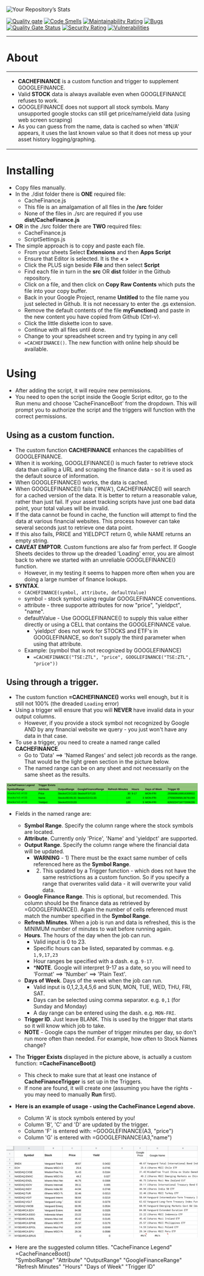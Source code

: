 ![Your Repository’s Stats](https://github-readme-stats.vercel.app/api?username=demmings&show_icons=true)

[![Quality gate](https://sonarcloud.io/api/project_badges/quality_gate?project=demmings_cachefinance)](https://sonarcloud.io/summary/new_code?id=demmings_cachefinance)
[![Code Smells](https://sonarcloud.io/api/project_badges/measure?project=demmings_cachefinance&metric=code_smells)](https://sonarcloud.io/summary/new_code?id=demmings_cachefinance)
[![Maintainability Rating](https://sonarcloud.io/api/project_badges/measure?project=demmings_cachefinance&metric=sqale_rating)](https://sonarcloud.io/summary/new_code?id=demmings_cachefinance)
[![Bugs](https://sonarcloud.io/api/project_badges/measure?project=demmings_cachefinance&metric=bugs)](https://sonarcloud.io/summary/new_code?id=demmings_cachefinance)
[![Quality Gate Status](https://sonarcloud.io/api/project_badges/measure?project=demmings_cachefinance&metric=alert_status)](https://sonarcloud.io/summary/new_code?id=demmings_cachefinance)
[![Security Rating](https://sonarcloud.io/api/project_badges/measure?project=demmings_cachefinance&metric=security_rating)](https://sonarcloud.io/summary/new_code?id=demmings_cachefinance)
[![Vulnerabilities](https://sonarcloud.io/api/project_badges/measure?project=demmings_cachefinance&metric=vulnerabilities)](https://sonarcloud.io/summary/new_code?id=demmings_cachefinance)


---

# About

<table>
<tr>
<td>

* **CACHEFINANCE** is a custom function and trigger to supplement GOOGLEFINANCE.
* Valid **STOCK** data is always available even when GOOGLEFINANCE refuses to work.
* GOOGLEFINANCE does not support all stock symbols.  Many unsupported google stocks can still get price/name/yield data (using web screen scraping)
* As you can guess from the name, data is cached so when '#N/A' appears, it uses the last known value so that it does not mess up your asset history logging/graphing.
    
</td>
</tr>
</table>

# Installing

* Copy files manually.
* In the ./dist folder there is **ONE** required file:
    * CacheFinance.js  
    * This file is an amalgamation of all files in the **/src** folder
    * None of the files in ./src are required if you use **dist/CacheFinance.js**
* **OR** in the ./src folder there are **TWO** required files:
    * CacheFinance.js
    * ScriptSettings.js
* The simple approach is to copy and paste each file.
    * From your sheets Select **Extensions** and then **Apps Script**
    * Ensure that Editor is selected.  It is the **< >**
    * Click the PLUS sign beside **File** and then select **Script**
    * Find each file in turn in the **src** OR **dist** folder in the Github repository.
    * Click on a file, and then click on **Copy Raw Contents** which puts the file into your copy buffer.
    * Back in your Google Project, rename **Untitled** to the file name you just selected in Github.  It is not necessary to enter the .gs extension.
    * Remove the default contents of the file **myFunction()** and paste in the new content you have copied from Github (Ctrl-v).
    * Click the little diskette icon to save.
    * Continue with all files until done.
    * Change to your spreadsheet screen and try typing in any cell
    * ```=CACHEFINANCE()```.  The new function with online help should be available.


# Using
* After adding the script, it will require new permissions.
* You need to open the script inside the Google Script editor, go to the Run menu and choose 'CacheFinanceBoot' from the dropdown. This will prompt you to authorize the script and the triggers will function with the correct permissions.

## Using as a custom function.
* The custom function **CACHEFINANCE** enhances the capabilities of GOOGLEFINANCE.
* When it is working, GOOGLEFINANCE() is much faster to retrieve stock data than calling a URL and scraping the finance data - so it is used as the default source of information.
* When GOOGLEFINANCE() works, the data is cached.
* When GOOGLEFINANCE() fails ('#N/A'), CACHEFINANCE() will search for a cached version of the data.  It is better to return a reasonable value, rather than just fail.  If your asset tracking scripts have just one bad data point, your total values will be invalid.
* If the data cannot be found in cache, the function will attempt to find the data at various financial websites.  This process however can take several seconds just to retrieve one data point.
* If this also fails, PRICE and YIELDPCT return 0, while NAME returns an empty string.
* **CAVEAT EMPTOR**.  Custom functions are also far from perfect.  If Google Sheets decides to throw up the dreaded 'Loading' error, you are almost back to where we started with an unreliable GOOGLEFINANCE() function.
     * However, in my testing it seems to happen more often when you are doing a large number of finance lookups. 
* **SYNTAX**.
    *  ```CACHEFINANCE(symbol, attribute, defaultValue)```
    *  symbol - stock symbol using regular GOOGLEFINANCE conventions.
    *  attribute - three supporte attributes for now "price", "yieldpct", "name".
    *  defaultValue - Use GOOGLEFINANCE() to supply this value either directly or using a CELL that contains the GOOGLEFINANCE value.
        *  'yieldpct' does not work for STOCKS and ETF's in GOOGLEFINANCE, so don't supply the third parameter when using that attribute.
    *  Example: (symbol that is not recognized by GOOGLEFINANCE)
        *  ```=CACHEFINANCE("TSE:ZTL", "price", GOOGLEFINANCE("TSE:ZTL", "price"))```


## Using through a trigger.
* The custom function **=CACHEFINANCE()** works well enough, but it is still not 100% (the dreaded `Loading` error)
* Using a trigger will ensure that you will **NEVER** have invalid data in your output columns.
  * However, if you provide a stock symbol not recognized by Google AND by any financial website we query - you just won't have any data in that case.
* To use a trigger, you need to create a named range called **CACHEFINANCE**.
  * Go to 'Data' ==> 'Named Ranges' and select job records as the range.  That would be the light green section in the picture below.
  * The named range can be on any sheet and not necessarily on the same sheet as the results.

![Trigger Setup](img/CACHEFINANCE_LEGEND.png)

* Fields in the named range are:
  * **Symbol Range**.  Specify the column range where the stock symbols are located.
  * **Attribute**.  Currently only 'Price', 'Name' and 'yieldpct' are supported.
  * **Output Range**.  Specify the column range where the financial data will be updated.
    * **WARNING** - 1)  There must be the exact same number of cells referenced here as the **Symbol Range**.
    * 2)  This updated by a Trigger function - which does not have the same restrictions as a custom function.  So if you specify a range that overwrites valid data - it will overwrite your valid data.
  * **Google Finance Range**.  This is optional, but recomended.  This column should be the finance data as retrieved by =GOOGLEFINANCE().  Again the number of cells referenced must match the number specified in the **Symbol Range**.
  * **Refresh Minutes**.  When a job is run and data is refreshed, this is the MINIMUM number of minutes to wait before running again.  
  * **Hours**.  The hours of the day when the job can run.  
    * Valid input is 0 to 23.
    * Specific hours can be listed, separated by commas.  e.g.  ```1,9,17,23```
    * Hour ranges be specified with a dash.  e.g.  ```9-17```.
    * ***NOTE**.  Google will interpret 9-17 as a date, so you will need to 'Format' ==> 'Number' ==> 'Plain Text'.
  * **Days of Week**.  Days of the week when the job can run.
    * Valid input is 0,1,2,3,4,5,6  and SUN, MON, TUE, WED, THU, FRI, SAT.
    * Days can be selected using comma separator.  e.g.  ```0,1``` (for Sunday and Monday)
    * A day range can be entered using the dash.  e.g.  ```MON-FRI```.
  * **Trigger ID**.  Just leave BLANK.  This is used by the trigger that starts so it will know which job to take.
  * **NOTE** - Google caps the number of trigger minutes per day, so don't run more often than needed.  For example, how often to Stock Names change?  

* The **Trigger Exists** displayed in the picture above, is actually a custom function:  **=CacheFinanceBoot()**
  * This check to make sure that at least one instance of **CacheFinanceTrigger** is set up in the Triggers.
  * If none are found, it will create one (assuming you have the rights - you may need to manually **Run** first).

* **Here is an example of usage - using the CacheFinance Legend above.**
  * Column 'A' is stock symbols entered by you!
  * Column 'B', 'C' and 'D' are updated by the trigger.
  * Column 'F' is entered with:  =GOOGLEFINANCE(A3, "price")
  * Column 'G' is entered with   =GOOGLEFINANCE(A3,"name")

![Trigger Setup](img/ExampleStocks.png)

*  Here are the suggested column titles.
"CacheFinance Legend"	=CacheFinanceBoot()						
"SymbolRange"	"Attribute"	"OutputRange"	"GoogleFinanceRange"	"Refresh Minutes"	"Hours"	"Days of Week"	"Trigger ID"
